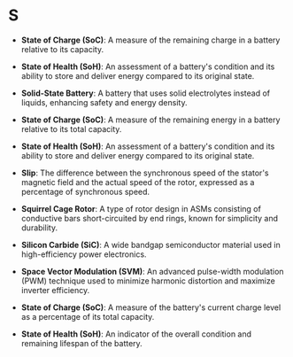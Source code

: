 # S

- **State of Charge (SoC)**: A measure of the remaining charge in a battery relative to its capacity.

- **State of Health (SoH)**: An assessment of a battery's condition and its ability to store and deliver energy compared to its original state.

- **Solid-State Battery**: A battery that uses solid electrolytes instead of liquids, enhancing safety and energy density.  

- **State of Charge (SoC)**: A measure of the remaining energy in a battery relative to its total capacity.

- **State of Health (SoH)**: An assessment of a battery's condition and its ability to store and deliver energy compared to its original state.

- **Slip**: The difference between the synchronous speed of the stator's magnetic field and the actual speed of the rotor, expressed as a percentage of synchronous speed.

- **Squirrel Cage Rotor**: A type of rotor design in ASMs consisting of conductive bars short-circuited by end rings, known for simplicity and durability.

- **Silicon Carbide (SiC)**: A wide bandgap semiconductor material used in high-efficiency power electronics.

- **Space Vector Modulation (SVM)**: An advanced pulse-width modulation (PWM) technique used to minimize harmonic distortion and maximize inverter efficiency.

- **State of Charge (SoC)**: A measure of the battery's current charge level as a percentage of its total capacity.

- **State of Health (SoH)**: An indicator of the overall condition and remaining lifespan of the battery.  